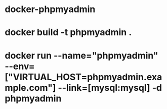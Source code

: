 # docker-phpmyadmin

# docker build -t phpmyadmin .

# docker run --name="phpmyadmin" --env=["VIRTUAL_HOST=phpmyadmin.example.com"] --link=[mysql:mysql] -d phpmyadmin

